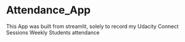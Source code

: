 # Attendance_App
This App was built from streamlit, solely to record my Udacity Connect Sessions Weekly Students attendance
